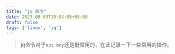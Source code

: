 ```yaml
---
title: "jq 命令"
date: 2023-09-09T15:04:05+08:00
draft: false
tags: ['linux', 'jq']
---
```


> jq命令对于`api boy`还是挺常用的，在此记录一下一些常用的操作。


